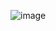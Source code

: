 ![image](https://github.com/arifnrrmdn/belajar-java-date-and-time/assets/91766087/8dea6f2e-c2d4-4824-ac5a-75c0574149bc)
